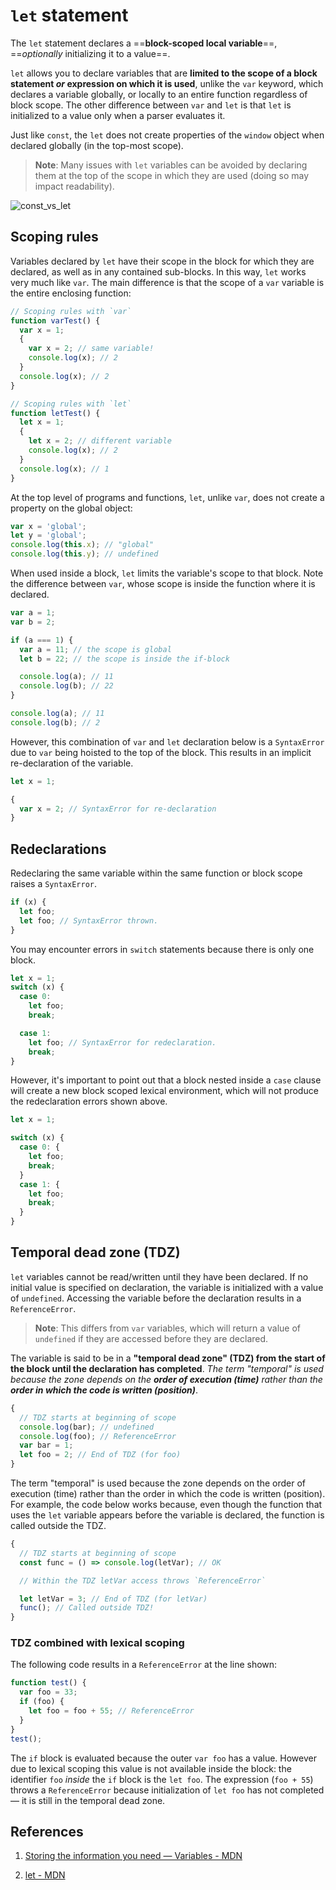 # `let` statement

The `let` statement declares a ==**block-scoped local variable**==, ==_optionally_ initializing it to a value==.

`let` allows you to declare variables that are **limited to the scope of a block statement _or_ expression on which it is used**, unlike the `var` keyword, which declares a variable globally, or locally to an entire function regardless of block scope. The other difference between `var` and `let` is that `let` is initialized to a value only when a parser evaluates it.

Just like `const`, the `let` does not create properties of the `window` object when declared globally (in the top-most scope).

> **Note**: Many issues with `let` variables can be avoided by declaring them at the top of the scope in which they are used (doing so may impact readability).

![const_vs_let](../../img/const_vs_let.jpg)

## Scoping rules

Variables declared by `let` have their scope in the block for which they are declared, as well as in any contained sub-blocks. In this way, `let` works very much like `var`. The main difference is that the scope of a `var` variable is the entire enclosing function:

```js
// Scoping rules with `var`
function varTest() {
  var x = 1;
  {
    var x = 2; // same variable!
    console.log(x); // 2
  }
  console.log(x); // 2
}

// Scoping rules with `let`
function letTest() {
  let x = 1;
  {
    let x = 2; // different variable
    console.log(x); // 2
  }
  console.log(x); // 1
}
```

At the top level of programs and functions, `let`, unlike `var`, does not create a property on the global object:

```js
var x = 'global';
let y = 'global';
console.log(this.x); // "global"
console.log(this.y); // undefined
```

When used inside a block, `let` limits the variable's scope to that block. Note the difference between `var`, whose scope is inside the function where it is declared.

```js
var a = 1;
var b = 2;

if (a === 1) {
  var a = 11; // the scope is global
  let b = 22; // the scope is inside the if-block

  console.log(a); // 11
  console.log(b); // 22
}

console.log(a); // 11
console.log(b); // 2
```

However, this combination of `var` and `let` declaration below is a `SyntaxError` due to `var` being hoisted to the top of the block. This results in an implicit re-declaration of the variable.

```js
let x = 1;

{
  var x = 2; // SyntaxError for re-declaration
}
```

## Redeclarations

Redeclaring the same variable within the same function or block scope raises a `SyntaxError`.

```js
if (x) {
  let foo;
  let foo; // SyntaxError thrown.
}
```

You may encounter errors in `switch` statements because there is only one block.

```js
let x = 1;
switch (x) {
  case 0:
    let foo;
    break;

  case 1:
    let foo; // SyntaxError for redeclaration.
    break;
}
```

However, it's important to point out that a block nested inside a `case` clause will create a new block scoped lexical environment, which will not produce the redeclaration errors shown above.

```js
let x = 1;

switch (x) {
  case 0: {
    let foo;
    break;
  }
  case 1: {
    let foo;
    break;
  }
}
```

## Temporal dead zone (TDZ)

`let` variables cannot be read/written until they have been declared. If no initial value is specified on declaration, the variable is initialized with a value of `undefined`. Accessing the variable before the declaration results in a `ReferenceError`.

> **Note**: This differs from `var` variables, which will return a value of `undefined` if they are accessed before they are declared.

The variable is said to be in a **"temporal dead zone" (TDZ) from the start of the block until the declaration has completed**. _The term "temporal" is used because the zone depends on the_ **_order of execution (time)_** _rather than the_ **_order in which the code is written (position)_**.

```js
{
  // TDZ starts at beginning of scope
  console.log(bar); // undefined
  console.log(foo); // ReferenceError
  var bar = 1;
  let foo = 2; // End of TDZ (for foo)
}
```

The term "temporal" is used because the zone depends on the order of execution (time) rather than the order in which the code is written (position). For example, the code below works because, even though the function that uses the `let` variable appears before the variable is declared, the function is called outside the TDZ.

```js
{
  // TDZ starts at beginning of scope
  const func = () => console.log(letVar); // OK

  // Within the TDZ letVar access throws `ReferenceError`

  let letVar = 3; // End of TDZ (for letVar)
  func(); // Called outside TDZ!
}
```

### TDZ combined with lexical scoping

The following code results in a `ReferenceError` at the line shown:

```js
function test() {
  var foo = 33;
  if (foo) {
    let foo = foo + 55; // ReferenceError
  }
}
test();
```

The `if` block is evaluated because the outer `var foo` has a value. However due to lexical scoping this value is not available inside the block: the identifier `foo` _inside_ the `if` block is the `let foo`. The expression (`foo + 55`) throws a `ReferenceError` because initialization of `let foo` has not completed — it is still in the temporal dead zone.

## References

1. [Storing the information you need — Variables - MDN](https://developer.mozilla.org/en-US/docs/Learn/JavaScript/First_steps/Variables)

2. [let - MDN](https://developer.mozilla.org/en-US/docs/Web/JavaScript/Reference/Statements/let)

   
